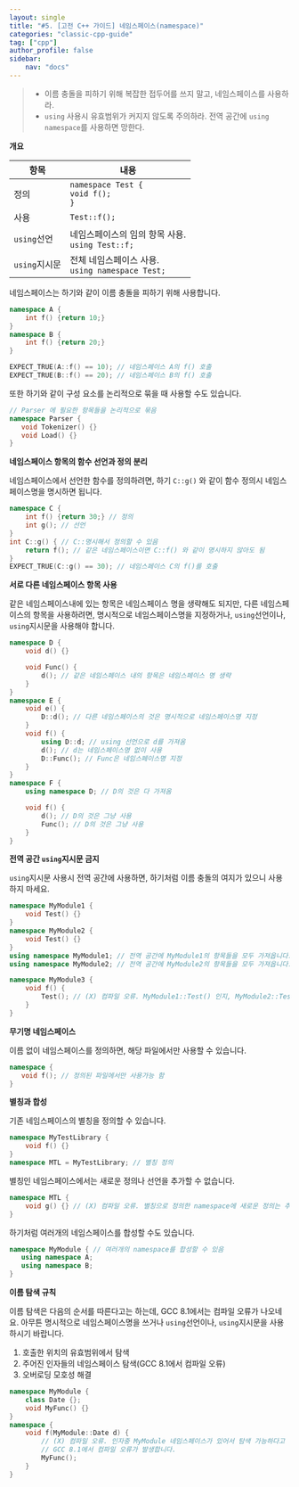 ```yaml
---
layout: single
title: "#5. [고전 C++ 가이드] 네임스페이스(namespace)"
categories: "classic-cpp-guide"
tag: ["cpp"]
author_profile: false
sidebar: 
    nav: "docs"
---
```


> * 이름 충돌을 피하기 위해 복잡한 접두어를 쓰지 말고, 네임스페이스를 사용하라.
> * `using` 사용시 유효범위가 커지지 않도록 주의하라. 전역 공간에 `using namespace`를 사용하면 망한다.

**개요**

|항목|내용|
|--|--|
|정의|`namespace Test {`<br>`void f();`<br>`}`|
|사용|`Test::f();`|
|`using`선언|네임스페이스의 임의 항목 사용.<br>`using Test::f;`|
|`using`지시문|전체 네임스페이스 사용.<br>`using namespace Test;`|

네임스페이스는 하기와 같이 이름 충돌을 피하기 위해 사용합니다.

```cpp
namespace A {
    int f() {return 10;}
}
namespace B {
    int f() {return 20;}
}

EXPECT_TRUE(A::f() == 10); // 네임스페이스 A의 f() 호출
EXPECT_TRUE(B::f() == 20); // 네임스페이스 B의 f() 호출
```

또한 하기와 같이 구성 요소를 논리적으로 묶을 때 사용할 수도 있습니다.

```cpp
// Parser 에 필요한 항목들을 논리적으로 묶음
namespace Parser {
   void Tokenizer() {}
   void Load() {}
}
```

**네임스페이스 항목의 함수 선언과 정의 분리**

네임스페이스에서 선언한 함수를 정의하려면, 하기 `C::g()` 와 같이 함수 정의시 네임스페이스명을 명시하면 됩니다. 

```cpp
namespace C {
    int f() {return 30;} // 정의
    int g(); // 선언
}
int C::g() { // C::명시해서 정의할 수 있음
    return f(); // 같은 네임스페이스이면 C::f() 와 같이 명시하지 않아도 됨
}
EXPECT_TRUE(C::g() == 30); // 네임스페이스 C의 f()를 호출
```

**서로 다른 네임스페이스 항목 사용**

같은 네임스페이스내에 있는 항목은 네임스페이스 명을 생략해도 되지만,  다른 네임스페이스의 항목을 사용하려면, 명시적으로 네임스페이스명을 지정하거나, `using`선언이나, `using`지시문을 사용해야 합니다.

```cpp
namespace D {
    void d() {}

    void Func() {
        d(); // 같은 네임스페이스 내의 항목은 네임스페이스 명 생략
    }
}
namespace E {
    void e() {
        D::d(); // 다른 네임스페이스의 것은 명시적으로 네임스페이스명 지정 
    }
    void f() {
        using D::d; // using 선언으로 d를 가져옴
        d(); // d는 네임스페이스명 없이 사용
        D::Func(); // Func은 네임스페이스명 지정
    }
}
namespace F {
    using namespace D; // D의 것은 다 가져옴

    void f() {
        d(); // D의 것은 그냥 사용
        Func(); // D의 것은 그냥 사용
    }
}
```

**전역 공간 `using`지시문 금지**

`using`지시문 사용시 전역 공간에 사용하면, 하기처럼 이름 충돌의 여지가 있으니 사용하지 마세요.

```cpp
namespace MyModule1 {
    void Test() {}
}
namespace MyModule2 {
    void Test() {} 
}
using namespace MyModule1; // 전역 공간에 MyModule1의 항목들을 모두 가져옵니다.
using namespace MyModule2; // 전역 공간에 MyModule2의 항목들을 모두 가져옵니다.

namespace MyModule3 {
    void f() {
        Test(); // (X) 컴파일 오류. MyModule1::Test() 인지, MyModule2::Test() 인지 모릅니다.
    } 
}
```

**무기명 네임스페이스**

이름 없이 네임스페이스를 정의하면, 해당 파일에서만 사용할 수 있습니다.

```cpp
namespace {
   void f(); // 정의된 파일에서만 사용가능 함
}
```

**별칭과 합성**

기존 네임스페이스의 별칭을 정의할 수 있습니다.

```cpp
namespace MyTestLibrary {
    void f() {}
}
namespace MTL = MyTestLibrary; // 별칭 정의
```

별칭인 네임스페이스에서는 새로운 정의나 선언을 추가할 수 없습니다.

```cpp
namespace MTL { 
    void g() {} // (X) 컴파일 오류. 별칭으로 정의한 namespace에 새로운 정의는 추가할 수 없다.
}
```

하기처럼 여러개의 네임스페이스를 합성할 수도 있습니다.

```cpp
namespace MyModule { // 여러개의 namespace를 합성할 수 있음
   using namespace A;
   using namespace B;
}
```

**이름 탐색 규칙**

이름 탐색은 다음의 순서를 따른다고는 하는데, GCC 8.1에서는 컴파일 오류가 나오네요. 아무튼 명시적으로 네임스페이스명을 쓰거나 `using`선언이나, `using`지시문을 사용하시기 바랍니다.

1. 호출한 위치의 유효범위에서 탐색
2. 주어진 인자들의 네임스페이스 탐색(GCC 8.1에서 컴파일 오류)
3. 오버로딩 모호성 해결
   
```cpp
namespace MyModule {
    class Date {};
    void MyFunc() {}
} 
namespace { 
    void f(MyModule::Date d) {
        // (X) 컴파일 오류. 인자중 MyModule 네임스페이스가 있어서 탐색 가능하다고 하는데 
        // GCC 8.1에서 컴파일 오류가 발생합니다.
        MyFunc(); 
    }
}
```

